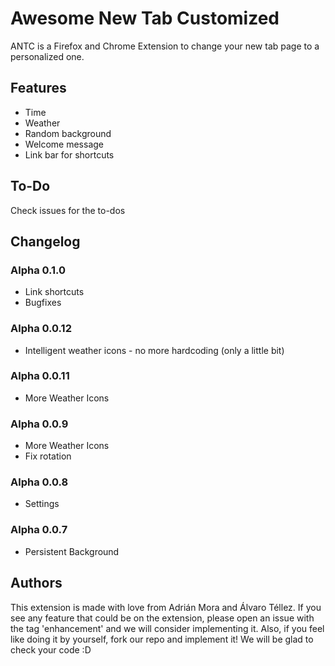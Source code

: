 # Awesome New Tab Customized
ANTC is a Firefox and Chrome Extension to change your new tab page to a personalized one. 

## Features
 - Time
 - Weather
 - Random background
 - Welcome message
 - Link bar for shortcuts

## To-Do
Check issues for the to-dos

## Changelog
### Alpha 0.1.0
 - Link shortcuts
 - Bugfixes
### Alpha 0.0.12
 - Intelligent weather icons - no more hardcoding (only a little bit)
### Alpha 0.0.11
 - More Weather Icons
### Alpha 0.0.9
 - More Weather Icons
 - Fix rotation
### Alpha 0.0.8
 - Settings
### Alpha 0.0.7
 - Persistent Background

## Authors
This extension is made with love from Adrián Mora and Álvaro Téllez. If you see any feature that could be on the extension, please open an issue with the tag 'enhancement' and we will consider implementing it. Also, if you feel like doing it by yourself, fork our repo and implement it! We will be glad to check your code :D